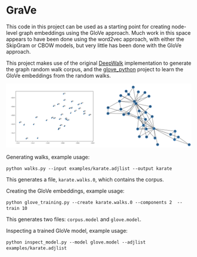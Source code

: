 # GraVe

This code in this project can be used as a starting point for creating node-level graph embeddings using the GloVe 
approach. Much work in this space appears to have been done using the word2vec approach, with either the SkipGram or 
CBOW models, but very little has been done with the GloVe approach. 

This project makes use of the original [DeepWalk](https://github.com/phanein/deepwalk) implementation to generate the
graph random walk corpus, and the [glove_python](https://github.com/maciejkula/glove-python) project to learn the 
GloVe embeddings from the random walks.

![Results](resources/grave_results.png)

Generating walks, example usage:
```
python walks.py --input examples/karate.adjlist --output karate
```
This generates a file, `karate.walks.0`, which contains the corpus.

Creating the GloVe embeddings, example usage:
```
python glove_training.py --create karate.walks.0 --components 2  --train 10
```
This generates two files: `corpus.model` and `glove.model`.

Inspecting a trained GloVe model, example usage:
```
python inspect_model.py --model glove.model --adjlist examples/karate.adjlist
```